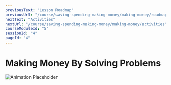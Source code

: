 ```yaml
---
previousText: "Lesson Roadmap"
previousUrl: "/course/saving-spending-making-money/making-money/roadmap"
nextText: "Activities"
nextUrl: "/course/saving-spending-making-money/making-money/activities"
courseModuleId: "5"
sessionId: "4"
pageId: "4"
---
```



# Making Money By Solving Problems
![Animation Placeholder](/assets/img/animation-placeholder.jpg)
